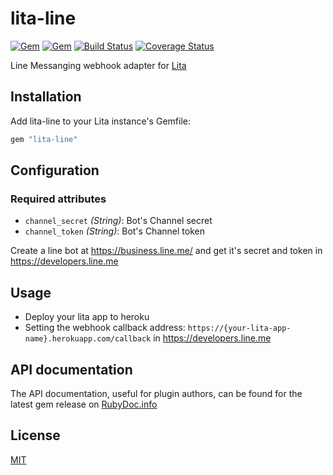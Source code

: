 # lita-line
[![Gem](https://img.shields.io/gem/v/lita-line.svg)](https://rubygems.org/gems/lita-line)
[![Gem](https://img.shields.io/gem/dt/lita-line.svg)](https://rubygems.org/gems/lita-line)
[![Build Status](https://img.shields.io/travis/aar0nTw/lita-line.svg)](https://travis-ci.org/aar0nTw/lita-line)
[![Coverage Status](https://img.shields.io/coveralls/aar0nTw/lita-line.svg)](https://coveralls.io/github/aar0nTw/lita-line?branch=master)

Line Messanging webhook adapter for [Lita](https://github.com/litaio/lita)

## Installation

Add lita-line to your Lita instance's Gemfile:

``` ruby
gem "lita-line"
```

## Configuration
### Required attributes

- `channel_secret` _(String)_: Bot's Channel secret
- `channel_token` _(String)_: Bot's Channel token

Create a line bot at https://business.line.me/ and get it's secret and token in https://developers.line.me 
  
## Usage

- Deploy your lita app to heroku
- Setting the webhook callback address: `https://{your-lita-app-name}.herokuapp.com/callback` in https://developers.line.me 

## API documentation

The API documentation, useful for plugin authors, can be found for the latest gem release on [RubyDoc.info](http://www.rubydoc.info/gems/lita-line)

## License

[MIT](http://opensource.org/licenses/MIT)
